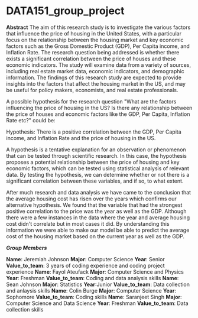 # DATA151_group_project

**Abstract**
The aim of this research study is to investigate the various factors that influence the price of housing in the United States, with a particular focus on the relationship between the housing market and key economic factors such as the Gross Domestic Product (GDP), Per Capita income, and Inflation Rate. The research question being addressed is whether there exists a significant correlation between the price of houses and these economic indicators. The study will examine data from a variety of sources, including real estate market data, economic indicators, and demographic information. The findings of this research study are expected to provide insights into the factors that affect the housing market in the US, and may be useful for policy makers, economists, and real estate professionals.

A possible hypothesis for the research question "What are the factors influencing the price of housing in the US? Is there any relationship between the price of houses and economic factors like the GDP, Per Capita, Inflation Rate etc?" could be:

Hypothesis: There is a positive correlation between the GDP, Per Capita income, and Inflation Rate and the price of housing in the US.

A hypothesis is a tentative explanation for an observation or phenomenon that can be tested through scientific research. In this case, the hypothesis proposes a potential relationship between the price of housing and key economic factors, which can be tested using statistical analysis of relevant data. By testing the hypothesis, we can determine whether or not there is a significant correlation between these variables, and if so, to what extent. 

After much research and data analysis we have came to the conclusion that the average housing cost has risen over the years which confirms our alternative hypothesis. We found that the variable that had the strongest positive correlation to the price was the year as well as the GDP. Although there were a few instances in the data where the year and average housing cost didn't correlate but in most cases it did. By understanding this information we were able to make our model be able to predict the average cost of the housing market based on the current year as well as the GDP. 


***Group Members***

**Name**: Jeremiah Johnson **Major**: Computer Science **Year**: Senior **Value_to_team**: 3 years of coding experience and coding project experience
**Name**: Fayol Ateufack **Major**: Computer Science and Physics **Year**: Freshman **Value_to_team**: Coding and data analysis skills
**Name**: Sean Johnson **Major**: Statistics **Year**:Junior **Value_to_team**: Data collection and anlaysis skills
**Name**:  Colin Burge **Major**: Computer Science **Year**: Sophomore **Value_to_team**: Coding skills
**Name**: Saranjeet Singh **Major**: Computer Science and Data Science **Year**: Freshman **Value_to_team**: Data collection skills

